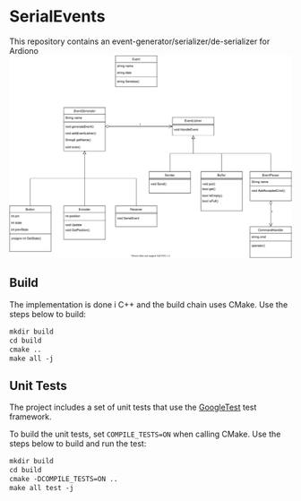 # SerialEvents

This repository contains an event-generator/serializer/de-serializer for Ardiono
![Serial Events](serial_event.drawio.svg)

## Build
The implementation is done i C++ and the build chain uses CMake.
Use the steps below to build:

    mkdir build
    cd build
    cmake ..
    make all -j

## Unit Tests
The project includes a set of unit tests that use the [GoogleTest](https://github.com/google/googletest)
test framework.

To build the unit tests, set `COMPILE_TESTS=ON` when calling CMake.
Use the steps below to build and run the test:

    mkdir build
    cd build
    cmake -DCOMPILE_TESTS=ON ..
    make all test -j
